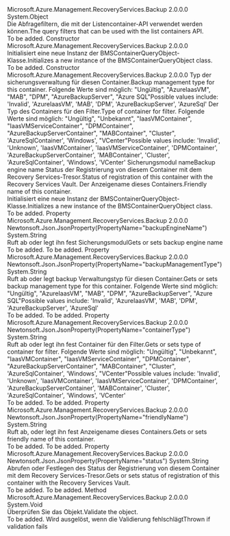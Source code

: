 <Type Name="BMSContainerQueryObject" FullName="Microsoft.Azure.Management.RecoveryServices.Backup.Models.BMSContainerQueryObject">
  <TypeSignature Language="C#" Value="public class BMSContainerQueryObject" />
  <TypeSignature Language="ILAsm" Value=".class public auto ansi beforefieldinit BMSContainerQueryObject extends System.Object" />
  <TypeSignature Language="DocId" Value="T:Microsoft.Azure.Management.RecoveryServices.Backup.Models.BMSContainerQueryObject" />
  <TypeSignature Language="VB.NET" Value="Public Class BMSContainerQueryObject" />
  <TypeSignature Language="F#" Value="type BMSContainerQueryObject = class" />
  <AssemblyInfo>
    <AssemblyName>Microsoft.Azure.Management.RecoveryServices.Backup</AssemblyName>
    <AssemblyVersion>2.0.0.0</AssemblyVersion>
  </AssemblyInfo>
  <Base>
    <BaseTypeName>System.Object</BaseTypeName>
  </Base>
  <Interfaces />
  <Docs>
    <summary>
            <span data-ttu-id="15ff9-101">Die Abfragefiltern, die mit der Listencontainer-API verwendet werden können.</span><span class="sxs-lookup"><span data-stu-id="15ff9-101">The query filters that can be used with the list containers API.</span></span>
            </summary>
    <remarks>To be added.</remarks>
  </Docs>
  <Members>
    <Member MemberName=".ctor">
      <MemberSignature Language="C#" Value="public BMSContainerQueryObject ();" />
      <MemberSignature Language="ILAsm" Value=".method public hidebysig specialname rtspecialname instance void .ctor() cil managed" />
      <MemberSignature Language="DocId" Value="M:Microsoft.Azure.Management.RecoveryServices.Backup.Models.BMSContainerQueryObject.#ctor" />
      <MemberSignature Language="VB.NET" Value="Public Sub New ()" />
      <MemberType>Constructor</MemberType>
      <AssemblyInfo>
        <AssemblyName>Microsoft.Azure.Management.RecoveryServices.Backup</AssemblyName>
        <AssemblyVersion>2.0.0.0</AssemblyVersion>
      </AssemblyInfo>
      <Parameters />
      <Docs>
        <summary>
            <span data-ttu-id="15ff9-102">Initialisiert eine neue Instanz der BMSContainerQueryObject-Klasse.</span><span class="sxs-lookup"><span data-stu-id="15ff9-102">Initializes a new instance of the BMSContainerQueryObject class.</span></span>
            </summary>
        <remarks>To be added.</remarks>
      </Docs>
    </Member>
    <Member MemberName=".ctor">
      <MemberSignature Language="C#" Value="public BMSContainerQueryObject (string backupManagementType, string containerType = null, string backupEngineName = null, string status = null, string friendlyName = null);" />
      <MemberSignature Language="ILAsm" Value=".method public hidebysig specialname rtspecialname instance void .ctor(string backupManagementType, string containerType, string backupEngineName, string status, string friendlyName) cil managed" />
      <MemberSignature Language="DocId" Value="M:Microsoft.Azure.Management.RecoveryServices.Backup.Models.BMSContainerQueryObject.#ctor(System.String,System.String,System.String,System.String,System.String)" />
      <MemberSignature Language="VB.NET" Value="Public Sub New (backupManagementType As String, Optional containerType As String = null, Optional backupEngineName As String = null, Optional status As String = null, Optional friendlyName As String = null)" />
      <MemberSignature Language="F#" Value="new Microsoft.Azure.Management.RecoveryServices.Backup.Models.BMSContainerQueryObject : string * string * string * string * string -&gt; Microsoft.Azure.Management.RecoveryServices.Backup.Models.BMSContainerQueryObject" Usage="new Microsoft.Azure.Management.RecoveryServices.Backup.Models.BMSContainerQueryObject (backupManagementType, containerType, backupEngineName, status, friendlyName)" />
      <MemberType>Constructor</MemberType>
      <AssemblyInfo>
        <AssemblyName>Microsoft.Azure.Management.RecoveryServices.Backup</AssemblyName>
        <AssemblyVersion>2.0.0.0</AssemblyVersion>
      </AssemblyInfo>
      <Parameters>
        <Parameter Name="backupManagementType" Type="System.String" />
        <Parameter Name="containerType" Type="System.String" />
        <Parameter Name="backupEngineName" Type="System.String" />
        <Parameter Name="status" Type="System.String" />
        <Parameter Name="friendlyName" Type="System.String" />
      </Parameters>
      <Docs>
        <param name="backupManagementType"><span data-ttu-id="15ff9-103">Typ der sicherungsverwaltung für diesen Container.</span><span class="sxs-lookup"><span data-stu-id="15ff9-103">Backup management type for this container.</span></span> <span data-ttu-id="15ff9-104">Folgende Werte sind möglich: "Ungültig", "AzureIaasVM", "MAB", "DPM", "AzureBackupServer", "Azure SQL"</span><span class="sxs-lookup"><span data-stu-id="15ff9-104">Possible values include: 'Invalid', 'AzureIaasVM', 'MAB', 'DPM', 'AzureBackupServer', 'AzureSql'</span></span></param>
        <param name="containerType"><span data-ttu-id="15ff9-105">Der Typ des Containers für den Filter.</span><span class="sxs-lookup"><span data-stu-id="15ff9-105">Type of container for filter.</span></span> <span data-ttu-id="15ff9-106">Folgende Werte sind möglich: "Ungültig", "Unbekannt", "IaasVMContainer", "IaasVMServiceContainer", "DPMContainer", "AzureBackupServerContainer", "MABContainer", "Cluster", 'AzureSqlContainer', 'Windows', "VCenter"</span><span class="sxs-lookup"><span data-stu-id="15ff9-106">Possible values include: 'Invalid', 'Unknown', 'IaasVMContainer', 'IaasVMServiceContainer', 'DPMContainer', 'AzureBackupServerContainer', 'MABContainer', 'Cluster', 'AzureSqlContainer', 'Windows', 'VCenter'</span></span></param>
        <param name="backupEngineName"><span data-ttu-id="15ff9-107">Sicherungsmodul name</span><span class="sxs-lookup"><span data-stu-id="15ff9-107">Backup engine name</span></span></param>
        <param name="status"><span data-ttu-id="15ff9-108">Status der Registrierung von diesem Container mit dem Recovery Services-Tresor.</span><span class="sxs-lookup"><span data-stu-id="15ff9-108">Status of registration of this container with the Recovery Services Vault.</span></span></param>
        <param name="friendlyName"><span data-ttu-id="15ff9-109">Der Anzeigename dieses Containers.</span><span class="sxs-lookup"><span data-stu-id="15ff9-109">Friendly name of this container.</span></span></param>
        <summary>
            <span data-ttu-id="15ff9-110">Initialisiert eine neue Instanz der BMSContainerQueryObject-Klasse.</span><span class="sxs-lookup"><span data-stu-id="15ff9-110">Initializes a new instance of the BMSContainerQueryObject class.</span></span>
            </summary>
        <remarks>To be added.</remarks>
      </Docs>
    </Member>
    <Member MemberName="BackupEngineName">
      <MemberSignature Language="C#" Value="public string BackupEngineName { get; set; }" />
      <MemberSignature Language="ILAsm" Value=".property instance string BackupEngineName" />
      <MemberSignature Language="DocId" Value="P:Microsoft.Azure.Management.RecoveryServices.Backup.Models.BMSContainerQueryObject.BackupEngineName" />
      <MemberSignature Language="VB.NET" Value="Public Property BackupEngineName As String" />
      <MemberSignature Language="F#" Value="member this.BackupEngineName : string with get, set" Usage="Microsoft.Azure.Management.RecoveryServices.Backup.Models.BMSContainerQueryObject.BackupEngineName" />
      <MemberType>Property</MemberType>
      <AssemblyInfo>
        <AssemblyName>Microsoft.Azure.Management.RecoveryServices.Backup</AssemblyName>
        <AssemblyVersion>2.0.0.0</AssemblyVersion>
      </AssemblyInfo>
      <Attributes>
        <Attribute>
          <AttributeName>Newtonsoft.Json.JsonProperty(PropertyName="backupEngineName")</AttributeName>
        </Attribute>
      </Attributes>
      <ReturnValue>
        <ReturnType>System.String</ReturnType>
      </ReturnValue>
      <Docs>
        <summary>
            <span data-ttu-id="15ff9-111">Ruft ab oder legt ihn fest Sicherungsmodul</span><span class="sxs-lookup"><span data-stu-id="15ff9-111">Gets or sets backup engine name</span></span>
            </summary>
        <value>To be added.</value>
        <remarks>To be added.</remarks>
      </Docs>
    </Member>
    <Member MemberName="BackupManagementType">
      <MemberSignature Language="C#" Value="public string BackupManagementType { get; set; }" />
      <MemberSignature Language="ILAsm" Value=".property instance string BackupManagementType" />
      <MemberSignature Language="DocId" Value="P:Microsoft.Azure.Management.RecoveryServices.Backup.Models.BMSContainerQueryObject.BackupManagementType" />
      <MemberSignature Language="VB.NET" Value="Public Property BackupManagementType As String" />
      <MemberSignature Language="F#" Value="member this.BackupManagementType : string with get, set" Usage="Microsoft.Azure.Management.RecoveryServices.Backup.Models.BMSContainerQueryObject.BackupManagementType" />
      <MemberType>Property</MemberType>
      <AssemblyInfo>
        <AssemblyName>Microsoft.Azure.Management.RecoveryServices.Backup</AssemblyName>
        <AssemblyVersion>2.0.0.0</AssemblyVersion>
      </AssemblyInfo>
      <Attributes>
        <Attribute>
          <AttributeName>Newtonsoft.Json.JsonProperty(PropertyName="backupManagementType")</AttributeName>
        </Attribute>
      </Attributes>
      <ReturnValue>
        <ReturnType>System.String</ReturnType>
      </ReturnValue>
      <Docs>
        <summary>
            <span data-ttu-id="15ff9-112">Ruft ab oder legt backup Verwaltungstyp für diesen Container.</span><span class="sxs-lookup"><span data-stu-id="15ff9-112">Gets or sets backup management type for this container.</span></span> <span data-ttu-id="15ff9-113">Folgende Werte sind möglich: "Ungültig", "AzureIaasVM", "MAB", "DPM", "AzureBackupServer", "Azure SQL"</span><span class="sxs-lookup"><span data-stu-id="15ff9-113">Possible values include: 'Invalid', 'AzureIaasVM', 'MAB', 'DPM', 'AzureBackupServer', 'AzureSql'</span></span>
            </summary>
        <value>To be added.</value>
        <remarks>To be added.</remarks>
      </Docs>
    </Member>
    <Member MemberName="ContainerType">
      <MemberSignature Language="C#" Value="public string ContainerType { get; set; }" />
      <MemberSignature Language="ILAsm" Value=".property instance string ContainerType" />
      <MemberSignature Language="DocId" Value="P:Microsoft.Azure.Management.RecoveryServices.Backup.Models.BMSContainerQueryObject.ContainerType" />
      <MemberSignature Language="VB.NET" Value="Public Property ContainerType As String" />
      <MemberSignature Language="F#" Value="member this.ContainerType : string with get, set" Usage="Microsoft.Azure.Management.RecoveryServices.Backup.Models.BMSContainerQueryObject.ContainerType" />
      <MemberType>Property</MemberType>
      <AssemblyInfo>
        <AssemblyName>Microsoft.Azure.Management.RecoveryServices.Backup</AssemblyName>
        <AssemblyVersion>2.0.0.0</AssemblyVersion>
      </AssemblyInfo>
      <Attributes>
        <Attribute>
          <AttributeName>Newtonsoft.Json.JsonProperty(PropertyName="containerType")</AttributeName>
        </Attribute>
      </Attributes>
      <ReturnValue>
        <ReturnType>System.String</ReturnType>
      </ReturnValue>
      <Docs>
        <summary>
            <span data-ttu-id="15ff9-114">Ruft ab oder legt ihn fest Container für den Filter.</span><span class="sxs-lookup"><span data-stu-id="15ff9-114">Gets or sets type of container for filter.</span></span> <span data-ttu-id="15ff9-115">Folgende Werte sind möglich: "Ungültig", "Unbekannt", "IaasVMContainer", "IaasVMServiceContainer", "DPMContainer", "AzureBackupServerContainer", "MABContainer", "Cluster", 'AzureSqlContainer', 'Windows', "VCenter"</span><span class="sxs-lookup"><span data-stu-id="15ff9-115">Possible values include: 'Invalid', 'Unknown', 'IaasVMContainer', 'IaasVMServiceContainer', 'DPMContainer', 'AzureBackupServerContainer', 'MABContainer', 'Cluster', 'AzureSqlContainer', 'Windows', 'VCenter'</span></span>
            </summary>
        <value>To be added.</value>
        <remarks>To be added.</remarks>
      </Docs>
    </Member>
    <Member MemberName="FriendlyName">
      <MemberSignature Language="C#" Value="public string FriendlyName { get; set; }" />
      <MemberSignature Language="ILAsm" Value=".property instance string FriendlyName" />
      <MemberSignature Language="DocId" Value="P:Microsoft.Azure.Management.RecoveryServices.Backup.Models.BMSContainerQueryObject.FriendlyName" />
      <MemberSignature Language="VB.NET" Value="Public Property FriendlyName As String" />
      <MemberSignature Language="F#" Value="member this.FriendlyName : string with get, set" Usage="Microsoft.Azure.Management.RecoveryServices.Backup.Models.BMSContainerQueryObject.FriendlyName" />
      <MemberType>Property</MemberType>
      <AssemblyInfo>
        <AssemblyName>Microsoft.Azure.Management.RecoveryServices.Backup</AssemblyName>
        <AssemblyVersion>2.0.0.0</AssemblyVersion>
      </AssemblyInfo>
      <Attributes>
        <Attribute>
          <AttributeName>Newtonsoft.Json.JsonProperty(PropertyName="friendlyName")</AttributeName>
        </Attribute>
      </Attributes>
      <ReturnValue>
        <ReturnType>System.String</ReturnType>
      </ReturnValue>
      <Docs>
        <summary>
            <span data-ttu-id="15ff9-116">Ruft ab, oder legt ihn fest Anzeigename dieses Containers.</span><span class="sxs-lookup"><span data-stu-id="15ff9-116">Gets or sets friendly name of this container.</span></span>
            </summary>
        <value>To be added.</value>
        <remarks>To be added.</remarks>
      </Docs>
    </Member>
    <Member MemberName="Status">
      <MemberSignature Language="C#" Value="public string Status { get; set; }" />
      <MemberSignature Language="ILAsm" Value=".property instance string Status" />
      <MemberSignature Language="DocId" Value="P:Microsoft.Azure.Management.RecoveryServices.Backup.Models.BMSContainerQueryObject.Status" />
      <MemberSignature Language="VB.NET" Value="Public Property Status As String" />
      <MemberSignature Language="F#" Value="member this.Status : string with get, set" Usage="Microsoft.Azure.Management.RecoveryServices.Backup.Models.BMSContainerQueryObject.Status" />
      <MemberType>Property</MemberType>
      <AssemblyInfo>
        <AssemblyName>Microsoft.Azure.Management.RecoveryServices.Backup</AssemblyName>
        <AssemblyVersion>2.0.0.0</AssemblyVersion>
      </AssemblyInfo>
      <Attributes>
        <Attribute>
          <AttributeName>Newtonsoft.Json.JsonProperty(PropertyName="status")</AttributeName>
        </Attribute>
      </Attributes>
      <ReturnValue>
        <ReturnType>System.String</ReturnType>
      </ReturnValue>
      <Docs>
        <summary>
            <span data-ttu-id="15ff9-117">Abrufen oder Festlegen des Status der Registrierung von diesem Container mit dem Recovery Services-Tresor.</span><span class="sxs-lookup"><span data-stu-id="15ff9-117">Gets or sets status of registration of this container with the Recovery Services Vault.</span></span>
            </summary>
        <value>To be added.</value>
        <remarks>To be added.</remarks>
      </Docs>
    </Member>
    <Member MemberName="Validate">
      <MemberSignature Language="C#" Value="public virtual void Validate ();" />
      <MemberSignature Language="ILAsm" Value=".method public hidebysig newslot virtual instance void Validate() cil managed" />
      <MemberSignature Language="DocId" Value="M:Microsoft.Azure.Management.RecoveryServices.Backup.Models.BMSContainerQueryObject.Validate" />
      <MemberSignature Language="VB.NET" Value="Public Overridable Sub Validate ()" />
      <MemberSignature Language="F#" Value="abstract member Validate : unit -&gt; unit&#xA;override this.Validate : unit -&gt; unit" Usage="bMSContainerQueryObject.Validate " />
      <MemberType>Method</MemberType>
      <AssemblyInfo>
        <AssemblyName>Microsoft.Azure.Management.RecoveryServices.Backup</AssemblyName>
        <AssemblyVersion>2.0.0.0</AssemblyVersion>
      </AssemblyInfo>
      <ReturnValue>
        <ReturnType>System.Void</ReturnType>
      </ReturnValue>
      <Parameters />
      <Docs>
        <summary>
            <span data-ttu-id="15ff9-118">Überprüfen Sie das Objekt.</span><span class="sxs-lookup"><span data-stu-id="15ff9-118">Validate the object.</span></span>
            </summary>
        <remarks>To be added.</remarks>
        <exception cref="T:Microsoft.Rest.ValidationException">
            <span data-ttu-id="15ff9-119">Wird ausgelöst, wenn die Validierung fehlschlägt</span><span class="sxs-lookup"><span data-stu-id="15ff9-119">Thrown if validation fails</span></span>
            </exception>
      </Docs>
    </Member>
  </Members>
</Type>